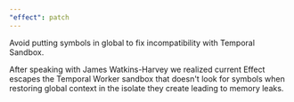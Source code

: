 ```yaml
---
"effect": patch
---
```


Avoid putting symbols in global to fix incompatibility with Temporal Sandbox.

After speaking with James Watkins-Harvey we realized current Effect escapes the Temporal Worker sandbox that doesn't look for symbols when restoring global context in the isolate they create leading to memory leaks.
